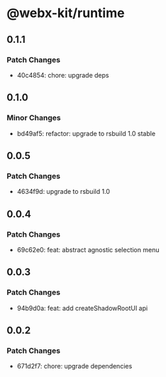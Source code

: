 # @webx-kit/runtime

## 0.1.1

### Patch Changes

- 40c4854: chore: upgrade deps

## 0.1.0

### Minor Changes

- bd49af5: refactor: upgrade to rsbuild 1.0 stable

## 0.0.5

### Patch Changes

- 4634f9d: upgrade to rsbuild 1.0

## 0.0.4

### Patch Changes

- 69c62e0: feat: abstract agnostic selection menu

## 0.0.3

### Patch Changes

- 94b9d0a: feat: add createShadowRootUI api

## 0.0.2

### Patch Changes

- 671d2f7: chore: upgrade dependencies
